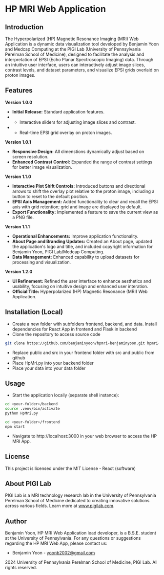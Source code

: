 # HP MRI Web Application

## Introduction
The Hyperpolarized (HP) Magnetic Resonance Imaging (MRI) Web Application is a dynamic data visualization tool developed by Benjamin Yoon and Medcap Computing at the PIGI Lab (University of Pennsylvania Perelman School of Medicine), designed to facilitate the analysis and interpretation of EPSI (Echo Planar Spectroscopic Imaging) data. Through an intuitive user interface, users can interactively adjust image slices, contrast levels, and dataset parameters, and visualize EPSI grids overlaid on proton images.

## Features
**Version 1.0.0** 
- **Initial Release:** Standard application features.
- - Interactive sliders for adjusting image slices and contrast.
- - Real-time EPSI grid overlay on proton images.

**Version 1.0.1**
- **Responsive Design:** All dimenstions dynamically adjust based on screen resolution.
- **Enhanced Contrast Control:** Expanded the range of contrast settings for better image visualization.

**Version 1.1.0**
- **Interactive Plot Shift Controls:** Introduced buttons and directional arrows to shift the overlay plot relative to the proton image, including a button to reset to the default position.
- **EPSI Axis Management:** Added functionality to clear and recall the EPSI axis with grid retention; grid and image are displayed by default.
- **Export Functionality:** Implemented a feature to save the current view as a PNG file.  

**Version 1.1.1**
- **Operational Enhancements:** Improve application functionality.
- **About Page and Branding Updates:** Created an About page, updated the application's logo and title, and included copyright information for Benjamin Yoon, PIGI Lab/Medcap Computing.
- **Data Management:** Enhanced capability to upload datasets for processing and visualization.

**Version 1.2.0**
- **UI Refinement:** Refined the user interface to enhance aesthetics and usability, focusing on intuitive design and enhanced user interation. 
- **Official Title:** Hyperpolarized (HP) Magnetic Resonance (MRI) Web Application.

## Installation (Local)
- Create a new folder with subfolders frontend, backend, and data. Install dependencies for React App in frontend and Flask in backend 
- Clone the repository to access source code

```bash
git clone https://github.com/benjaminyoon/hpmri-benjaminyoon.git hpmri-local
```

- Replace public and src in your frontend folder with src and public from github
- Place HpMri.py into your backend folder
- Place your data into your data folder

## Usage
- Start the application locally (separate shell instance):

```bash
cd <your-folder>/backend
source .venv/bin/activate
python HpMri.py
```

```bash
cd <your-folder>/frontend
npm start
```

- Navigate to http://localhost:3000 in your web browser to access the HP MRI App.

## License
This project is licensed under the MIT License - React (software)

## About PIGI Lab
PIGI Lab is a MRI technology research lab in the University of Pennsylvania Perelman School of Medicine dedicated to creating innovative solutions across various fields. Learn more at www.pigilab.com.

## Author
Benjamin Yoon, HP MRI Web Application lead developer, is a B.S.E. student at the University of Pennsylvania. For any questions or suggestions regarding the HP MRI Web App, please contact us:

- Benjamin Yoon - yoonb2002@gmail.com

2024 University of Pennsylvania Perelman School of Medicine, PIGI Lab. All rights reserved.

